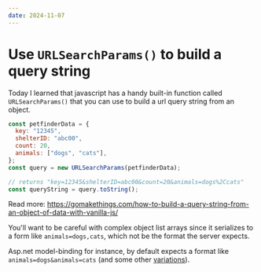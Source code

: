 ```yaml
---
date: 2024-11-07
---
```


# Use `URLSearchParams()` to build a query string

Today I learned that javascript has a handy built-in function called `URLSearchParams()` that you can use to build a url query string from an object.

```js
const petfinderData = {
  key: "12345",
  shelterID: "abc00",
  count: 20,
  animals: ["dogs", "cats"],
};
const query = new URLSearchParams(petfinderData);

// returns "key=12345&shelterID=abc00&count=20&animals=dogs%2Ccats"
const queryString = query.toString();
```

Read more: https://gomakethings.com/how-to-build-a-query-string-from-an-object-of-data-with-vanilla-js/

You'll want to be careful with complex object list arrays since it serializes to a form like `animals=dogs,cats`, which not be the format the server expects.

Asp.net model-binding for instance, by default expects a format like `animals=dogs&animals=cats` (and some other [variations](https://learn.microsoft.com/en-us/aspnet/core/mvc/models/model-binding?view=aspnetcore-8.0#collections)).
